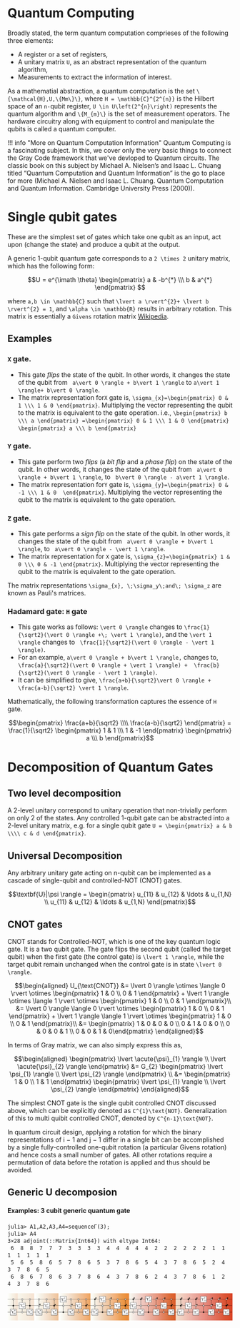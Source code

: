 # Quantum Computing
Broadly stated, the term quantum computation comprieses of the following three elements:
* A register or a set of registers,
* A unitary matrix ``U``, as an abstract representation of the quantum algorithm,
* Measurements to extract the information of interest.

As a mathematial abstraction, a quantum computation is the set ``\{\mathcal{H},U,\{Mm\}\}``, where ``H = \mathbb{C}^{2^{n}}`` is the Hilbert space of an ``n-``qubit register, ``U \in U\left(2^{n}\right)`` represents the quantum algorithm and ``\{M_{m}\}`` is the set of measurement operators. The hardware circuitry along with equipment to control and manipulate the qubits is called a quantum computer.

!!! info "More on Quantum Computation Information"
    Quantum Computing is a fascinating subject. In this, we cover only the very basic things to connect the Gray Code framework that we've devloped to Quantum circuits. The classic book on this subject by Michael A. Nielsen’s and Isaac L. Chuang titled “Quantum Computation and Quantum Information” is the go to place for more (Michael A. Nielsen and Isaac L. Chuang. Quantum Computation and Quantum Information. Cambridge University Press (2000)). 


# Single qubit gates
These are the simplest set of gates which take one qubit as an input, act upon (change the state) and produce a qubit at the output.

A  generic 1-qubit quantum gate corresponds to a ``2 \times 2`` unitary matrix, which has the following form:
```math
U = e^{\imath \theta} \begin{pmatrix} a & -b^{*} \\\ b & a^{*} \end{pmatrix} 
```
where ``a,b \in \mathbb{C}`` such that ``\lvert a \rvert^{2}+ \lvert b \rvert^{2} = 1``, and ``\alpha \in \mathbb{R}`` results in arbitrary rotation. This matrix is essentially a `Givens` rotation matrix [Wikipedia](https://en.wikipedia.org/wiki/Givens_rotation). 


## Examples
###  ``X`` gate.

*  This gate *flips* the state of the qubit. In other words, it changes the state of the qubit from `` a\vert 0 \rangle + b\vert 1 \rangle`` to `` a\vert 1 \rangle+ b\vert 0 \rangle ``. 
*  The matrix representation for``X`` gate is, `` \sigma_{x}=\begin{pmatrix} 0 & 1 \\\ 1 & 0 \end{pmatrix} ``.  Multiplying the vector representing the qubit to the matrix is equivalent to the gate operation. i.e., `` \begin{pmatrix} b \\\ a \end{pmatrix} =\begin{pmatrix} 0 & 1 \\\ 1 & 0 \end{pmatrix} \begin{pmatrix} a \\\ b \end{pmatrix} `` 

###  ``Y`` gate.
*  This gate perform two *flips* (a *bit flip* and a *phase flip*) on the state of the qubit. In other words, it changes the state of the qubit from `` a\vert 0 \rangle + b\vert 1 \rangle``, to `` b\vert 0 \rangle - a\vert 1 \rangle``. 
*  The matrix representation for``Y`` gate is, `` \sigma_{y}=\begin{pmatrix} 0 & -1 \\\ 1 & 0  \end{pmatrix} ``.  Multiplying the vector representing the qubit to the matrix is equivalent to the gate operation. 

###  ``Z`` gate.

*  This gate performs a *sign flip* on the state of the qubit. In other words, it changes the state of the qubit from `` a\vert 0 \rangle + b\vert 1 \rangle``, to `` a\vert 0 \rangle - \vert 1 \rangle``. 
*  The matrix representation for ``X`` gate is, `` \sigma_{z}=\begin{pmatrix} 1 & 0 \\\ 0 & -1 \end{pmatrix} ``.  Multiplying the vector representing the qubit to the matrix is equivalent to the gate operation. 

The matrix representations `` \sigma_{x}, \;\sigma_y\;and\; \sigma_z `` are known as Pauli's matrices.

### Hadamard gate: ``H`` gate

* This gate works as follows: ``\vert 0 \rangle`` changes to `` \frac{1}{\sqrt2}(\vert 0 \rangle +\; \vert 1 \rangle) ``, and the ``\vert 1 \rangle`` changes to `` \frac{1}{\sqrt2}(\vert 0 \rangle - \vert 1 \rangle)``. 
* For an example, `` a\vert 0 \rangle + b\vert 1 \rangle, `` changes to, `` \frac{a}{\sqrt2}(\vert 0 \rangle + \vert 1 \rangle) +  \frac{b}{\sqrt2}(\vert 0 \rangle - \vert 1 \rangle)``. 
* It can be simplified to give, ``\frac{a+b}{\sqrt2}\vert 0 \rangle + \frac{a-b}{\sqrt2} \vert 1 \rangle``.

Mathematically, the following transformation captures the essence of ``H`` gate.
```math
\begin{pmatrix} \frac{a+b}{\sqrt2} \\\\ \frac{a-b}{\sqrt2} \end{pmatrix} = \frac{1}{\sqrt2} \begin{pmatrix} 1 & 1 \\\ 1 & -1 \end{pmatrix} \begin{pmatrix} a \\\ b \end{pmatrix}
```

# Decomposition of Quantum Gates

## Two level decomposition
A 2-level unitary correspond to unitary operation that non-trivially perform on only 2 of the states. Any controlled 1-qubit  gate can be abstracted into a 2-level unitary matrix, e.g. for a single qubit gate ``U = \begin{pmatrix} a & b \\\\ c & d \end{pmatrix}``.


## Universal Decomposition
Any arbitrary unitary gate acting on n-qubit can be implemented as a cascade of single-qubit and controlled-NOT (CNOT) gates.

```math
\textbf{U}|\psi \rangle = \begin{pmatrix} u_{11} & u_{12} & \ldots & u_{1,N} \\ u_{11} & u_{12} & \ldots & u_{1,N} \end{pmatrix}
```

## CNOT gates
 CNOT stands for Controlled-NOT, which is one of the key quantum logic gate. It is a two qubit gate. The gate flips the second qubit (called the target qubit) when the first gate (the control gate) is ``\lvert 1 \rangle``, while the target qubit remain unchanged when the control gate is in state ``\lvert 0 \rangle``.


```math
\begin{aligned}
 U_{\text{CNOT}} &= \lvert 0 \rangle \otimes \langle 0 \rvert \otimes \begin{pmatrix} 1 & 0 \\ 0 & 1 \end{pmatrix} + \lvert 1 \rangle \otimes \langle 1 \rvert \otimes \begin{pmatrix} 1 & 0 \\ 0 & 1 \end{pmatrix}\\
                 &= \lvert 0 \rangle \langle 0 \rvert \otimes \begin{pmatrix} 1 & 0 \\ 0 & 1 \end{pmatrix} + \lvert 1 \rangle  \langle 1 \rvert \otimes \begin{pmatrix} 1 & 0 \\ 0 & 1 \end{pmatrix}\\
                 &= \begin{pmatrix} 1 & 0 & 0 & 0 \\ 0 & 1 & 0 & 0 \\ 0 & 0 & 0 & 1 \\ 0 & 0 & 1 & 0\end{pmatrix} 
 \end{aligned}
```

In terms of Gray matrix, we can also simply express this as,
```math
\begin{aligned}
\begin{pmatrix} \lvert \acute{\psi}_{1} \rangle \\ \lvert \acute{\psi}_{2} \rangle \end{pmatrix} &= G_{2} \begin{pmatrix} \lvert \psi_{1} \rangle \\ \lvert \psi_{2} \rangle \end{pmatrix} \\
&= \begin{pmatrix} 1 & 0 \\ 1 & 1 \end{pmatrix} \begin{pmatrix} \lvert \psi_{1} \rangle \\ \lvert \psi_{2} \rangle \end{pmatrix}
\end{aligned}
```


The simplest CNOT gate is the single qubit controlled CNOT discussed above, which can be explicitly denoted as ``C^{1}\text{NOT}``. Generalization of this to multi quibit controlled CNOT, denoted by ``C^{n-1}\text{NOT}``.


In quantum circuit design, applying a rotation for which the binary representations of i − 1 and j − 1 differ in a single bit can be accomplished by a single fully-controlled one-qubit rotation (a particular Givens rotation) and hence costs a small number of gates. All other rotations require a permutation of data before the rotation is applied and thus should be avoided.

## Generic U decomposion 
#### Examples: 3 cubit generic quantum gate

```julia-repl
julia> A1,A2,A3,A4=sequenceΓ(3);
julia> A4
3×28 adjoint(::Matrix{Int64}) with eltype Int64:
 6  8  8  7  7  7  3  3  3  3  4  4  4  4  4  2  2  2  2  2  2  1  1  1  1  1  1  1
 5  6  5  8  6  5  7  8  6  5  3  7  8  6  5  4  3  7  8  6  5  2  4  3  7  8  6  5
 6  8  6  7  8  6  3  7  8  6  4  3  7  8  6  2  4  3  7  8  6  1  2  4  3  7  8  6
```
![](./assets/fig_quantum_decomposition_example3.png)
